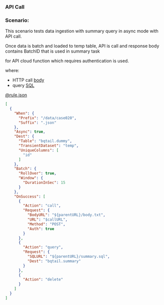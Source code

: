 ### API Call

### Scenario:

This scenario tests data ingestion with summary query in async mode with API call.

Once data is batch and loaded to temp table, API is call and response body contains BatchID that is used
in summary task 

for API cloud function which requires authentication is used.

where:

- HTTP call [body](rule/body.txt)
- query [SQL](rule/summary.sql)


[@rule.json](rule.json)
```json
[
  {
    "When": {
      "Prefix": "/data/case020",
      "Suffix": ".json"
    },
    "Async": true,
    "Dest": {
      "Table": "bqtail.dummy",
      "TransientDataset": "temp",
      "UniqueColumns": [
        "id"
      ]
    },
    "Batch": {
      "RollOver": true,
      "Window": {
        "DurationInSec": 15
      }
    },
    "OnSuccess": [
      {
        "Action": "call",
        "Request": {
          "BodyURL": "${parentURL}/body.txt",
          "URL": "$callURL",
          "Method": "POST",
          "Auth": true
        }
      },
      {
        "Action": "query",
        "Request": {
          "SQLURL": "${parentURL}/summary.sql",
          "Dest": "bqtail.summary"
        }
      },
      {
        "Action": "delete"
      }
    ]
  }
]
```

